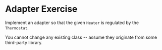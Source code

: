 # Adapter Exercise

Implement an adapter so that the given `Heater` is regulated by
the `Thermostat`.

You cannot change any existing class -- assume they originate from some third-party library.